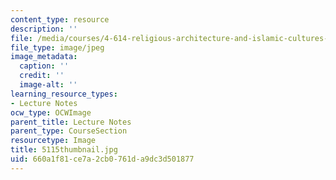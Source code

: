 ```yaml
---
content_type: resource
description: ''
file: /media/courses/4-614-religious-architecture-and-islamic-cultures-fall-2002/660a1f81ce7a2cb0761da9dc3d501877_5115thumbnail.jpg
file_type: image/jpeg
image_metadata:
  caption: ''
  credit: ''
  image-alt: ''
learning_resource_types:
- Lecture Notes
ocw_type: OCWImage
parent_title: Lecture Notes
parent_type: CourseSection
resourcetype: Image
title: 5115thumbnail.jpg
uid: 660a1f81-ce7a-2cb0-761d-a9dc3d501877
---
```

